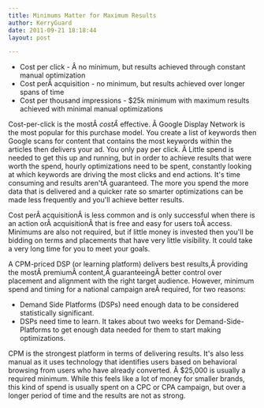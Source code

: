 ```yaml
---
title: Minimums Matter for Maximum Results
author: KerryGuard
date: 2011-09-21 18:18:44
layout: post

---
```

<ul>
	<li>Cost per click - Â no minimum, but results achieved through constant manual optimization</li>
	<li>Cost perÂ acquisition - no minimum, but results achieved over longer spans of time</li>
	<li>Cost per thousand impressions - $25k minimum with maximum results achieved with minimal manual optimizations</li>
</ul>

Cost-per-click is the mostÂ <em>costÂ </em>effective. Â Google Display Network is the most popular for this purchase model. You create a list of keywords then Google scans for content that contains the most keywords within the articles then delivers your ad. You only pay per click. Â Little spend is needed to get this up and running, but in order to achieve results that were worth the spend, hourly optimizations need to be spent, constantly looking at which keywords are driving the most clicks and end actions. It's time consuming and results aren'tÂ guaranteed. The more you spend the more data that is delivered and a quicker rate so smarter optimizations can be made less frequently and you'll achieve better results.

Cost perÂ acquisitionÂ is less common and is only successful when there is an action orÂ acquisitionÂ that is free and easy for users toÂ access. Minimums are also not required, but if little money is invested then you'll be bidding on terms and placements that have very little visibility. It could take a very long time for you to meet your goals.

A CPM-priced DSP (or learning platform) delivers best results,Â providing the mostÂ premiumÂ content,Â guaranteeingÂ better control over placement and alignment with the right target audience. However, minimum spend and timing for a national campaign areÂ required, for two reasons:
<ul>
	<li>Demand Side Platforms (DSPs) need enough data to be considered statistically significant.</li>
	<li>DSPs need time to learn. It takes about two weeks for Demand-Side-Platforms to get enough data needed for them to start making optimizations.</li>
</ul>
CPM is the strongest platform in terms of delivering results. It's also less manual as it uses technology that identifies users based on behavioral browsing from users who have already converted. Â $25,000 is usually a required minimum. While this feels like a lot of money for smaller brands, this kind of spend is usually spent on a CPC or CPA campaign, but over a longer period of time and the results are not as strong.
